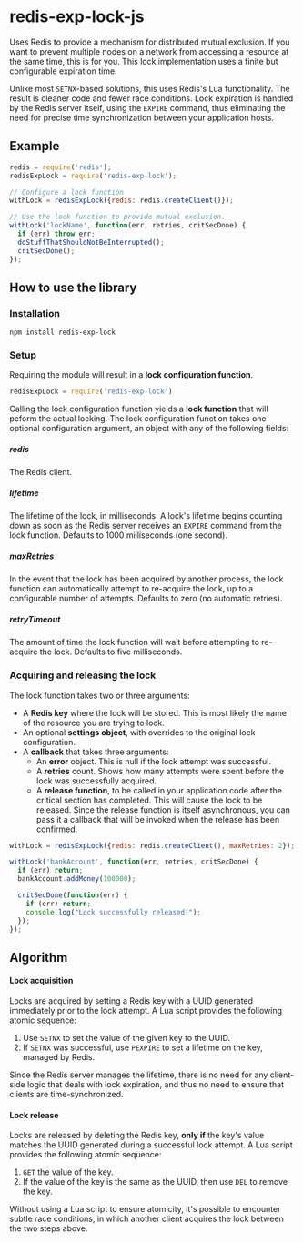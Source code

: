 # redis-exp-lock-js

Uses Redis to provide a mechanism for distributed mutual exclusion. If you want
to prevent multiple nodes on a network from accessing a resource at the same
time, this is for you. This lock implementation uses a finite but configurable
expiration time.

Unlike most `SETNX`-based solutions, this uses Redis's Lua functionality. The
result is cleaner code and fewer race conditions. Lock expiration is handled by
the Redis server itself, using the `EXPIRE` command, thus eliminating the need
for precise time synchronization between your application hosts.

## Example

```js
redis = require('redis');
redisExpLock = require('redis-exp-lock');

// Configure a lock function
withLock = redisExpLock({redis: redis.createClient()});

// Use the lock function to provide mutual exclusion.
withLock('lockName', function(err, retries, critSecDone) {
  if (err) throw err;
  doStuffThatShouldNotBeInterrupted();
  critSecDone();
});
```

## How to use the library

### Installation

    npm install redis-exp-lock

### Setup

Requiring the module will result in a **lock configuration function**.

```js
redisExpLock = require('redis-exp-lock')
```

Calling the lock configuration function yields a **lock function** that will peform the actual locking. The lock configuration function takes one optional configuration argument, an object with any of the following fields:

##### redis

The Redis client.

##### lifetime

The lifetime of the lock, in milliseconds. A lock's lifetime begins counting down as soon as the Redis server receives an `EXPIRE` command from the lock function. Defaults to 1000 milliseconds (one second).

##### maxRetries

In the event that the lock has been acquired by another process, the lock function can automatically attempt to re-acquire the lock, up to a configurable number of attempts. Defaults to zero (no automatic retries).

##### retryTimeout

The amount of time the lock function will wait before attempting to re-acquire the lock. Defaults to five milliseconds.

### Acquiring and releasing the lock

The lock function takes two or three arguments:

* A **Redis key** where the lock will be stored. This is most likely the name of the resource you are trying to lock.
* An optional **settings object**, with overrides to the original lock configuration.
* A **callback** that takes three arguments:
    * An **error** object. This is null if the lock attempt was successful.
    * A **retries** count. Shows how many attempts were spent before the lock was successfully acquired.
    * A **release function**, to be called in your application code after the critical section has completed. This will cause the lock to be released. Since the release function is itself asynchronous, you can pass it a callback that will be invoked when the release has been confirmed.

```js
withLock = redisExpLock({redis: redis.createClient(), maxRetries: 2});

withLock('bankAccount', function(err, retries, critSecDone) {
  if (err) return;
  bankAccount.addMoney(100000);

  critSecDone(function(err) {
    if (err) return;
    console.log("Lock successfully released!");
  });
});
```

## Algorithm

#### Lock acquisition

Locks are acquired by setting a Redis key with a UUID generated immediately prior to the lock attempt. A Lua script provides the following atomic sequence:

1. Use `SETNX` to set the value of the given key to the UUID.
2. If `SETNX` was successful, use `PEXPIRE` to set a lifetime on the key, managed by Redis.

Since the Redis server manages the lifetime, there is no need for any client-side logic that deals with lock expiration, and thus no need to ensure that clients are time-synchronized.

#### Lock release

Locks are released by deleting the Redis key, **only if** the key's value matches the UUID generated during a successful lock attempt. A Lua script provides the following atomic sequence:

1. `GET` the value of the key.
2. If the value of the key is the same as the UUID, then use `DEL` to remove the key.

Without using a Lua script to ensure atomicity, it's possible to encounter subtle race conditions, in which another client acquires the lock between the two steps above.
